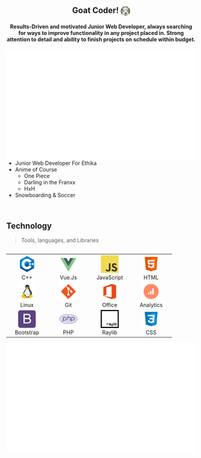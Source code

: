 <h2 align="center" id="macropower-title"> Goat Coder! <img align="center" src="./resources/goat.png" width="25"></h2>
<h4 align="center">Results-Driven and motivated Junior Web Developer, always searching for ways to improve functionality in any project placed in. Strong attention to detail and ability to finish projects on schedule within budget.</h4>

<a href="#macropower-title">
  <img src="https://raw.githubusercontent.com/Puwya/ReadmePanel/master/generated/overview.svg#gh-dark-mode-only" alt="Puwya" align="right" />
</a>

- Junior Web Developer For Ethika
- Anime of Course
  - One Piece
  - Darling in the Franxx
  - HxH
- Snowboarding & Soccer

<br>

<h2 align="left" id="macropower-tech">Technology</h2>

> Tools, languages, and Libraries

<div>
<table align="left">
  <tr>
    <td align="center" width="96">
      <a href="#macropower-tech">
        <img src="resources/cpp.png" width="48" height="48" alt="C++" />
      </a>
      <br>C++
    </td>
    <td align="center" width="96">
      <a href="#macropower-tech">
        <img src="resources/vue.png" width="48" height="48" alt="Vue.Js" />
      </a>
      <br>Vue.Js
    </td>    
    <td align="center" width="96">
      <a href="#macropower-tech">
        <img src="resources/javascript-original.svg" width="48" height="48" alt="JavaScript" />
      </a>
      <br>JavaScript
    </td>
    <td align="center" width="96">
      <a href="#macropower-tech">
        <img src="resources/html.png" width="48" height="48" alt="HTML" />
      </a>
      <br>HTML
    </td>    
  </tr>
  <tr>
    <td align="center" width="96">
      <a href="#macropower-tech">
        <img src="resources/linux.png" width="48" height="48" alt="Linux" />
      </a>
      <br>Linux
    </td>
    <td align="center" width="96">
      <a href="#macropower-tech">
        <img src="resources/git.png" width="48" height="48" alt="Git" />
      </a>
      <br>Git
    </td>    
    <td align="center" width="96">
      <a href="#macropower-tech">
        <img src="resources/office.png" width="48" height="48" alt="Office" />
      </a>
      <br>Office
    </td>
    <td align="center" width="96">
      <a href="#macropower-tech">
        <img src="resources/analytics.png" width="48" height="48" alt="Analytics" />
      </a>
      <br>Analytics
    </td>
  </tr>
  <tr>
    <td align="center" width="96">
      <a href="#macropower-tech">
        <img src="resources/bootstrap-plain.svg" width="48" height="48" alt="Bootstrap" />
      </a>
      <br>Bootstrap
    </td>
    <td align="center" width="96">
      <a href="#macropower-tech">
        <img src="resources/PHP.png" width="48" height="48" alt="PHP" />
      </a>
      <br>PHP
    </td>  
    <td align="center" width="96">
      <a href="#macropower-tech">
        <img src="resources/raylib.png" width="48" height="48" alt="Raylib" />
      </a>
      <br>Raylib
    </td>
    <td align="center" width="96">
      <a href="#macropower-tech">
        <img src="resources/css.png" width="48" height="48" alt="CSS" />
      </a>
      <br>CSS
    </td>        
  </tr>
</table>
<img align="right" src="https://raw.githubusercontent.com/Puwya/ReadmePanel/master/generated/languages.svg#gh-dark-mode-only" alt="Puwya Languages"/>
</div>
